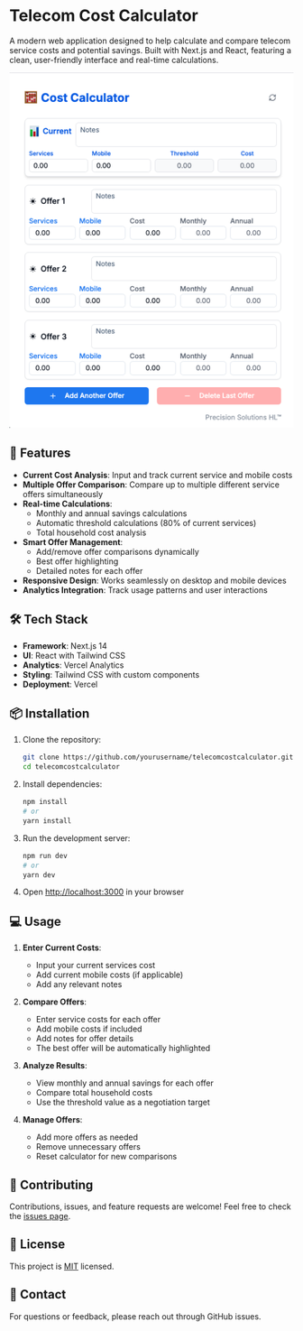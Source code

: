 # Telecom Cost Calculator

A modern web application designed to help calculate and compare telecom service costs and potential savings. Built with Next.js and React, featuring a clean, user-friendly interface and real-time calculations.

![Calculator Preview](public/preview.png)

## 🚀 Features

- **Current Cost Analysis**: Input and track current service and mobile costs
- **Multiple Offer Comparison**: Compare up to multiple different service offers simultaneously
- **Real-time Calculations**: 
  - Monthly and annual savings calculations
  - Automatic threshold calculations (80% of current services)
  - Total household cost analysis
- **Smart Offer Management**:
  - Add/remove offer comparisons dynamically
  - Best offer highlighting
  - Detailed notes for each offer
- **Responsive Design**: Works seamlessly on desktop and mobile devices
- **Analytics Integration**: Track usage patterns and user interactions

## 🛠️ Tech Stack

- **Framework**: Next.js 14
- **UI**: React with Tailwind CSS
- **Analytics**: Vercel Analytics
- **Styling**: Tailwind CSS with custom components
- **Deployment**: Vercel

## 📦 Installation

1. Clone the repository:
   ```bash
   git clone https://github.com/yourusername/telecomcostcalculator.git
   cd telecomcostcalculator
   ```

2. Install dependencies:
   ```bash
   npm install
   # or
   yarn install
   ```

3. Run the development server:
   ```bash
   npm run dev
   # or
   yarn dev
   ```

4. Open [http://localhost:3000](http://localhost:3000) in your browser

## 💻 Usage

1. **Enter Current Costs**:
   - Input your current services cost
   - Add current mobile costs (if applicable)
   - Add any relevant notes

2. **Compare Offers**:
   - Enter service costs for each offer
   - Add mobile costs if included
   - Add notes for offer details
   - The best offer will be automatically highlighted

3. **Analyze Results**:
   - View monthly and annual savings for each offer
   - Compare total household costs
   - Use the threshold value as a negotiation target

4. **Manage Offers**:
   - Add more offers as needed
   - Remove unnecessary offers
   - Reset calculator for new comparisons

## 🤝 Contributing

Contributions, issues, and feature requests are welcome! Feel free to check the [issues page](https://github.com/yourusername/telecomcostcalculator/issues).

## 📝 License

This project is [MIT](LICENSE) licensed.

## 👥 Contact

For questions or feedback, please reach out through GitHub issues.
